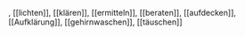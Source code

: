 , [[lichten]], [[klären]], [[ermitteln]], [[beraten]], [[aufdecken]], [[Aufklärung]], [[gehirnwaschen]], [[täuschen]]